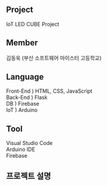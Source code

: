 ## Project
IoT LED CUBE Project <br>

## Member
김동욱 (부산 소프트웨어 마이스터 고등학교) <br>

## Language

Front-End ) HTML, CSS, JavaScript <br>
Back-End ) Flask <br>
DB ) Firebase <br>
IoT ) Arduino <br>

## Tool

Visual Studio Code <br>
Arduino IDE <br>
Firebase <br>

## 프로젝트 설명
